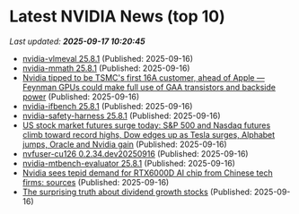 # Latest NVIDIA News (top 10)
_Last updated: **2025-09-17 10:20:45**_

- [nvidia-vlmeval 25.8.1](https://pypi.org/project/nvidia-vlmeval/25.8.1/) (Published: 2025-09-16)
- [nvidia-mmath 25.8.1](https://pypi.org/project/nvidia-mmath/25.8.1/) (Published: 2025-09-16)
- [Nvidia tipped to be TSMC's first 16A customer, ahead of Apple — Feynman GPUs could make full use of GAA transistors and backside power](https://www.tomshardware.com/tech-industry/semiconductors/nvidia-dethrones-apple-to-debut-tsmc-a16) (Published: 2025-09-16)
- [nvidia-ifbench 25.8.1](https://pypi.org/project/nvidia-ifbench/25.8.1/) (Published: 2025-09-16)
- [nvidia-safety-harness 25.8.1](https://pypi.org/project/nvidia-safety-harness/25.8.1/) (Published: 2025-09-16)
- [US stock market futures surge today: S&P 500 and Nasdaq futures climb toward record highs, Dow edges up as Tesla surges, Alphabet jumps, Oracle and Nvidia gain](https://economictimes.indiatimes.com/news/international/us/us-stock-market-futures-surge-today-sp-500-and-nasdaq-futures-climb-toward-record-highs-dow-edges-up-as-tesla-surges-alphabet-jumps-oracle-and-nvidia-gain/articleshow/123919811.cms) (Published: 2025-09-16)
- [nvfuser-cu126 0.2.34.dev20250916](https://pypi.org/project/nvfuser-cu126/0.2.34.dev20250916/) (Published: 2025-09-16)
- [nvidia-mtbench-evaluator 25.8.1](https://pypi.org/project/nvidia-mtbench-evaluator/25.8.1/) (Published: 2025-09-16)
- [Nvidia sees tepid demand for RTX6000D AI chip from Chinese tech firms: sources](https://biztoc.com/x/d2ea2fd60679d5c6) (Published: 2025-09-16)
- [The surprising truth about dividend growth stocks](https://www.seattlepi.com/living/article/the-surprising-truth-about-dividend-growth-stocks-21050459.php) (Published: 2025-09-16)
